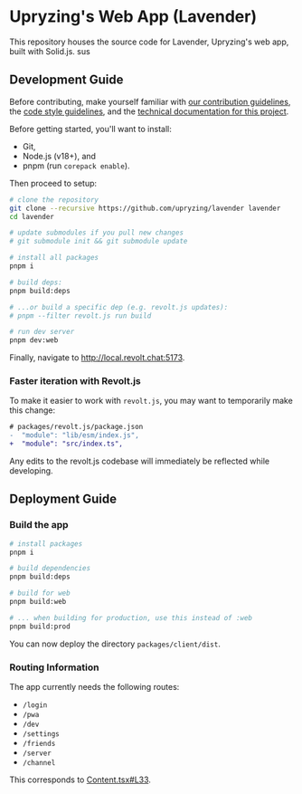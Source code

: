 # Upryzing's Web App (Lavender)

This repository houses the source code for Lavender, Upryzing's web app, built with Solid.js. sus

## Development Guide

Before contributing, make yourself familiar with [our contribution guidelines](https://developers.revolt.chat/contrib.html), the [code style guidelines](./GUIDELINES.md), and the [technical documentation for this project](https://upryzing.github.io/lavender/).

Before getting started, you'll want to install:

- Git,
- Node.js (v18+), and
- pnpm (run `corepack enable`).

Then proceed to setup:

```bash
# clone the repository
git clone --recursive https://github.com/upryzing/lavender lavender
cd lavender

# update submodules if you pull new changes
# git submodule init && git submodule update

# install all packages
pnpm i

# build deps:
pnpm build:deps

# ...or build a specific dep (e.g. revolt.js updates):
# pnpm --filter revolt.js run build

# run dev server
pnpm dev:web
```

Finally, navigate to http://local.revolt.chat:5173.

### Faster iteration with Revolt.js

To make it easier to work with `revolt.js`, you may want to temporarily make this change:

```diff
# packages/revolt.js/package.json
-  "module": "lib/esm/index.js",
+  "module": "src/index.ts",
```

Any edits to the revolt.js codebase will immediately be reflected while developing.

## Deployment Guide

### Build the app

```bash
# install packages
pnpm i

# build dependencies
pnpm build:deps

# build for web
pnpm build:web

# ... when building for production, use this instead of :web
pnpm build:prod
```

You can now deploy the directory `packages/client/dist`.

### Routing Information

The app currently needs the following routes:

- `/login`
- `/pwa`
- `/dev`
- `/settings`
- `/friends`
- `/server`
- `/channel`

This corresponds to [Content.tsx#L33](packages/client/src/index.tsx).

